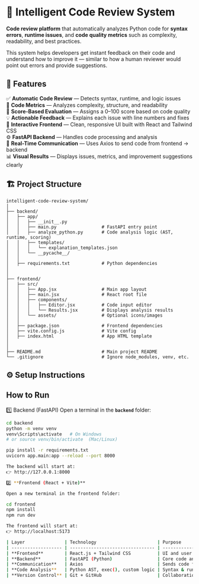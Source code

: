 # 🧠 Intelligent Code Review System

 **Code review platform** that automatically analyzes Python code for **syntax errors**, **runtime issues**, and **code quality metrics** such as complexity, readability, and best practices.

This system helps developers get instant feedback on their code and understand how to improve it — similar to how a human reviewer would point out errors and provide suggestions.

## 🚀 Features

✅ **Automatic Code Review** — Detects syntax, runtime, and logic issues  
🧩 **Code Metrics** — Analyzes complexity, structure, and readability  
🧠 **Score-Based Evaluation** — Assigns a 0–100 score based on code quality  
💡 **Actionable Feedback** — Explains each issue with line numbers and fixes  
🎨 **Interactive Frontend** — Clean, responsive UI built with React and Tailwind CSS  
⚙️ **FastAPI Backend** — Handles code processing and analysis  
🔗 **Real-Time Communication** — Uses Axios to send code from frontend → backend  
📊 **Visual Results** — Displays issues, metrics, and improvement suggestions clearly  

## 🏗️ Project Structure
```
intelligent-code-review-system/
│
├── backend/
│   ├── app/
│   │   ├── __init__.py
│   │   ├── main.py                 # FastAPI entry point
│   │   ├── analyze_python.py       # Code analysis logic (AST, runtime, scoring)
│   │   ├── templates/
│   │   │   └── explanation_templates.json
│   │   └── __pycache__/
│   │
│   ├── requirements.txt            # Python dependencies
│   
│
├── frontend/
│   ├── src/
│   │   ├── App.jsx                 # Main app layout
│   │   ├── main.jsx                # React root file
│   │   ├── components/
│   │   │   ├── Editor.jsx          # Code input editor
│   │   │   └── Results.jsx         # Displays analysis results
│   │   └── assets/                 # Optional icons/images
│   │
│   ├── package.json                # Frontend dependencies
│   ├── vite.config.js              # Vite config
│   ├── index.html                  # App HTML template
│   
│
├── README.md                       # Main project README
└── .gitignore                      # Ignore node_modules, venv, etc.
```
## ⚙️ Setup Instructions

## How to Run
1️⃣ Backend (FastAPI)
Open a terminal in the **`backend`** folder:
```bash
cd backend
python -m venv venv
venv\Scripts\activate   # On Windows
# or source venv/bin/activate  (Mac/Linux)

pip install -r requirements.txt
uvicorn app.main:app --reload --port 8000

The backend will start at:
👉 http://127.0.0.1:8000

2️⃣ **Frontend (React + Vite)**

Open a new terminal in the frontend folder:

cd frontend
npm install
npm run dev

The frontend will start at:
👉 http://localhost:5173

| Layer               | Technology                       | Purpose                            |
| ------------------- | -------------------------------- | ---------------------------------- |
| **Frontend**        | React.js + Tailwind CSS          | UI and user interactions           |
| **Backend**         | FastAPI (Python)                 | Core code analysis and API routes  |
| **Communication**   | Axios                            | Sends code from frontend → backend |
| **Code Analysis**   | Python AST, exec(), custom logic | Syntax & runtime analysis          |
| **Version Control** | Git + GitHub                     | Collaboration and presentation     |

